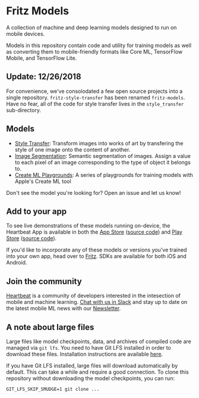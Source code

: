 # Fritz Models
A collection of machine and deep learning models designed to run on mobile devices.

Models in this repository contain code and utility for training models as well as converting them to mobile-friendly formats like Core ML, TensorFlow Mobile, and TensorFlow Lite.

## Update: 12/26/2018
For convenience, we've consolodated a few open source projects into a single repository. `fritz-style-transfer` has been renamed `fritz-models`. Have no fear, all of the code for style transfer lives in the `style_transfer` sub-directory.

## Models

* [Style Transfer](https://github.com/fritzlabs/fritz-models/tree/master/style_transfer): Transform images into works of art by transfering the style of one image onto the content of another.
* [Image Segmentation](https://github.com/fritzlabs/fritz-models/tree/master/image_segmentation): Semantic segmentation of images. Assign a value to each pixel of an image corresponding to the type of object it belongs to.
* [Create ML Playgrounds](https://github.com/fritzlabs/fritz-models/tree/master/create_ml_playgrounds): A series of playgrounds for training models with Apple's Create ML tool

Don't see the model you're looking for? Open an issue and let us know!

## Add to your app
To see live demonstrations of these models running on-device, the Heartbeat App is available in both the [App Store](https://itunes.apple.com/us/app/heartbeat-by-fritz/id1325206416?mt=8) ([source code](https://github.com/fritzlabs/heartbeat-ios)) and [Play Store](https://play.google.com/store/apps/details?id=ai.fritz.heartbeat) ([source code](https://github.com/fritzlabs/heartbeat-android)).

If you'd like to incorporate any of these models or versions you've trained into your own app, head over to [Fritz](https://fritz.ai/?utm_source=github&utm_campaign=fritz-models). SDKs are available for both iOS and Android.

## Join the community
[Heartbeat](https://heartbeat.fritz.ai/?utm_source=github&utm_campaign=fritz-models) is a community of developers interested in the intesection of mobile and machine learning. [Chat with us in Slack](https://join.slack.com/t/heartbeat-by-fritz/shared_invite/enQtMzY5OTM1MzgyODIzLTZhNTFjYmRiODU0NjZjNjJlOGRjYzI2OTIwY2M4YTBiNjM1ODU1ZmU3Y2Q2MmMzMmI2ZTIzZjQ1ZWI3NzBkZGU) and stay up to date on the latest mobile ML news with our [Newsletter](https://mobileml.us16.list-manage.com/subscribe?u=de53bead690affb8e9a21de8f&id=68acb5c0fd).

## A note about large files
Large files like model checkpoints, data, and archives of compiled code are managed via `git lfs`. You need to have Git LFS installed in order to download these files. Installation instructions are available [here](https://github.com/git-lfs/git-lfs#getting-started).

If you have Git LFS installed, large files will download automatically by default. This can take a while and require a good connection. To clone this repository without downloading the model checkpoints, you can run:

```
GIT_LFS_SKIP_SMUDGE=1 git clone ...
```

